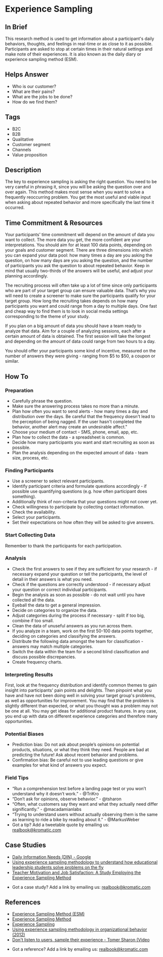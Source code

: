 # Experience Sampling

## In Brief
This research method is used to get information about a participant's daily behaviors, thoughts, and feelings in real-time or as close to it as possible. Participants are asked to stop at certain times in their natural settings and make note of their experiences. It is also known as the daily diary or experience sampling method (ESM).

## Helps Answer
- Who is our customer?
- What are their pains?
- What are the jobs to be done?
- How do we find them?

## Tags
- B2C
- B2B
- Qualitative
- Customer segment
- Channels
- Value proposition

## Description
The key to experience sampling is asking the right question. You need to be very careful in phrasing it, since you will be asking the question over and over again. This method makes most sense when you want to solve a frequently reoccurring problem. You get the most useful and viable input when asking about repeated behavior and more specifically the last time it occurred.

## Time Commitment & Resources
Your participants' time commitment will depend on the amount of data you want to collect. The more data you get, the more confident are your interpretations. You should aim for at least 100 data points, depending on your goals and customer segment. There are three dimensions into which you can expand your data pool: how many times a day are you asking the question, on how many days are you asking the question, and the number of participants you ask the question to about repeated behavior. Keep in mind that usually two-thirds of the answers will be useful, and adjust your planning accordingly.

The recruiting process will often take up a lot of time since only participants who are part of your target group can ensure valuable data. That’s why you will need to create a screener to make sure the participants qualify for your target group. How long the recruiting takes depends on how many participants you want and could range from a day to multiple days. One fast and cheap way to find them is to look in social media settings corresponding to the theme of your study. 

If you plan on a big amount of data you should have a team ready to analyze that data. Aim for a couple of analyzing sessions, each after a certain amount of data is obtained. The first session will take the longest and depending on the amount of data could range from two hours to a day. 

You should offer your participants some kind of incentive, measured on the number of answers they were giving - ranging from $5 to $50, a coupon or similar.

## How To

### Preparation
- Carefully phrase the question.
- Make sure the answering process takes no more than a minute.
- Plan how often you want to send alerts - how many times a day and distribution over the days. Be careful that the frequency doesn't lead to the perception of being nagged. If the user hasn't completed the behavior, another alert may create an undesirable affect."
- Choose your medium of contact - SMS, phone, email, app, etc.
- Plan how to collect the data - a spreadsheet is common.
- Decide how many participants you want and start recruiting as soon as possible.
- Plan the analysis depending on the expected amount of data - team size, process, etc.

### Finding Participants
- Use a screener to select relevant participants.
- Identify participant criteria and formulate questions accordingly - if possible use quantifying questions (e.g. how often participant does something).
- Additionally think of non-criteria that your questions might not cover yet.
- Check willingness to participate by collecting contact information.
- Check the availability. 
- Select your participants.
- Set their expectations on how often they will be asked to give answers.

### Start Collecting Data 
Remember to thank the participants for each participation.

### Analysis
- Check the first answers to see if they are sufficient for your research - if necessary expand your question or tell the participants, the level of detail in their answers is what you need.
- Check if the questions are correctly understood - if necessary adjust your question or correct individual participants.
- Begin the analysis as soon as possible - do not wait until you have collected all the data.
- Eyeball the data to get a general impression.
- Decide on categories to organize the data. 
- Adjust categories during the process if necessary - split if too big, combine if too small.
- Clean the data of unuseful answers as you run across them.
- If you analyze in a team, work on the first 50-100 data points together, deciding on categories and classifying the answers.
- Distribute the following data amongst the team for classification - answers may match multiple categories.
- Switch the data within the team for a second blind classification and discuss possible discrepancies.
- Create frequency charts.

### Interpreting Results
First, look at the frequency distribution and identify common themes to gain insight into participants' pain points and delights. Then pinpoint what you have and have not been doing well in solving your target group's problems, as well as opportunities for improvement. You may find that the problem is slightly different than expected, or what you thought was a problem may not be one at all. You may get ideas for additional product features. In any case, you end up with data on different experience categories and therefore many opportunities. 

### Potential Biases
- Prediction bias: Do not ask about people’s opinions on potential products, situations, or what they think they need. People are bad at predicting the future! Ask about recent behavior and problems.
- Confirmation bias: Be careful not to use leading questions or give examples for what kind of answers you expect.

### Field Tips
- “Run a comprehension test before a landing page test or you won’t understand why it doesn’t work.” - @TriKro
- “Don’t ask for opinions, observe behavior.” - @tsharon
- “Often, what customers say they want and what they actually need differ significantly.” - @macadamianlabs
- “Trying to understand users without actually observing them is the same as learning to ride a bike by reading about it.” - @MarkusWeber
- Got a tip? Add a tweetable quote by emailing us: [realbook@kromatic.com](mailto:realbook@kromatic.com)

## Case Studies
- [Daily Information Needs (DIN) - Google](https://medium.com/m/global-identity?redirectUrl=https://backchannel.com/googles-secret-study-to-find-out-our-needs-eba8700263bf#.y9sryu7gh)
- [Using experience sampling methodology to understand how educational leadership students solve problems on the fly](http://www.emeraldinsight.com/doi/abs/10.1108/JEA-12-2012-0135)
- [Teacher Motivation and Job Satisfaction: A Study Employing the Experience Sampling Method](http://www.hcs.harvard.edu/~jus/0303/bishay.pdf)
* Got a case study? Add a link by emailing us: [realbook@kromatic.com](mailto:realbook@kromatic.com)

## References
- [Experience Sampling Method (ESM)](http://psc.dss.ucdavis.edu/sommerb/sommerdemo/sampling/behavior.htm)
- [Experience Sampling Method](https://en.wikipedia.org/wiki/Experience_sampling_method)
- [Experience Sampling](http://edutechwiki.unige.ch/en/Experience_sampling)
- [Using experience sampling methodology in organizational behavior (2012)](http://shell.cas.usf.edu/~pspector/ORM/FisherJobExperienceSampling-12.pdf)
- [Don't listen to users, sample their experience - Tomer Sharon (Video](https://www.youtube.com/watch?v=gq7ZfeQSBzY)
* Got a reference? Add a link by emailing us: [realbook@kromatic.com](realbook@kromatic.com)


